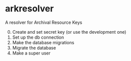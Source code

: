 # arkresolver
A resolver for Archival Resource Keys

0. Create and set secret key (or use the development one)
1. Set up the db connection
2. Make the database migrations
3. Migrate the database
4. Make a super user